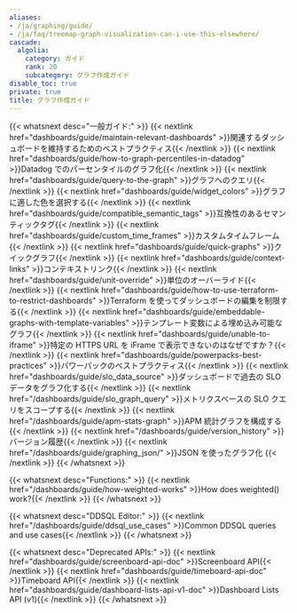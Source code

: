 ```yaml
---
aliases:
- /ja/graphing/guide/
- /ja/faq/treemap-graph-visualization-can-i-use-this-elsewhere/
cascade:
  algolia:
    category: ガイド
    rank: 20
    subcategory: グラフ作成ガイド
disable_toc: true
private: true
title: グラフ作成ガイド
---
```


{{< whatsnext desc="一般ガイド:" >}}
    {{< nextlink href="dashboards/guide/maintain-relevant-dashboards" >}}関連するダッシュボードを維持するためのベストプラクティス{{< /nextlink >}} 
    {{< nextlink href="dashboards/guide/how-to-graph-percentiles-in-datadog" >}}Datadog でのパーセンタイルのグラフ化{{< /nextlink >}}
    {{< nextlink href="dashboards/guide/query-to-the-graph" >}}グラフへのクエリ{{< /nextlink >}}
    {{< nextlink href="dashboards/guide/widget_colors" >}}グラフに適した色を選択する{{< /nextlink >}}
    {{< nextlink href="dashboards/guide/compatible_semantic_tags" >}}互換性のあるセマンティックタグ{{< /nextlink >}}
    {{< nextlink href="dashboards/guide/custom_time_frames" >}}カスタムタイムフレーム{{< /nextlink >}}
    {{< nextlink href="dashboards/guide/quick-graphs" >}}クイックグラフ{{< /nextlink >}}
    {{< nextlink href="dashboards/guide/context-links" >}}コンテキストリンク{{< /nextlink >}}
    {{< nextlink href="dashboards/guide/unit-override" >}}単位のオーバーライド{{< /nextlink >}}
    {{< nextlink href="dashboards/guide/how-to-use-terraform-to-restrict-dashboards" >}}Terraform を使ってダッシュボードの編集を制限する{{< /nextlink >}}
    {{< nextlink href="dashboards/guide/embeddable-graphs-with-template-variables" >}}テンプレート変数による埋め込み可能なグラフ{{< /nextlink >}}
    {{< nextlink href="dashboards/guide/unable-to-iframe" >}}特定の HTTPS URL を iFrame で表示できないのはなぜですか？{{< /nextlink >}}
    {{< nextlink href="dashboards/guide/powerpacks-best-practices" >}}パワーパックのベストプラクティス{{< /nextlink >}}
    {{< nextlink href="dashboards/guide/slo_data_source" >}}ダッシュボードで過去の SLO データをグラフ化する{{< /nextlink >}}
    {{< nextlink href="/dashboards/guide/slo_graph_query" >}}メトリクスベースの SLO クエリをスコープする{{< /nextlink >}}
    {{< nextlink href="/dashboards/guide/apm-stats-graph" >}}APM 統計グラフを構成する{{< /nextlink >}}
    {{< nextlink href="/dashboards/guide/version_history" >}}バージョン履歴{{< /nextlink >}}
    {{< nextlink href="/dashboards/guide/graphing_json/" >}}JSON を使ったグラフ化
    {{< /nextlink >}}
{{< /whatsnext >}}

{{< whatsnext desc="Functions:" >}}
    {{< nextlink href="/dashboards/guide/how-weighted-works" >}}How does weighted() work?{{< /nextlink >}}
{{< /whatsnext >}}

{{< whatsnext desc="DDSQL Editor:" >}}
    {{< nextlink href="/dashboards/guide/ddsql_use_cases" >}}Common DDSQL queries and use cases{{< /nextlink >}}
{{< /whatsnext >}}

{{< whatsnext desc="Deprecated APIs:" >}}
    {{< nextlink href="dashboards/guide/screenboard-api-doc" >}}Screenboard API{{< /nextlink >}}
    {{< nextlink href="dashboards/guide/timeboard-api-doc" >}}Timeboard API{{< /nextlink >}}
    {{< nextlink href="dashboards/guide/dashboard-lists-api-v1-doc" >}}Dashboard Lists API (v1){{< /nextlink >}}
{{< /whatsnext >}}